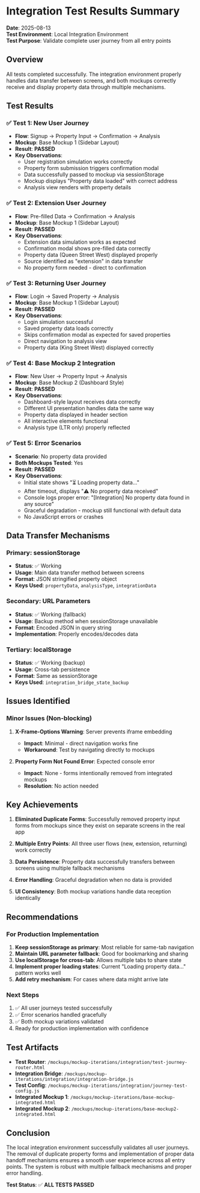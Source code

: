 # Integration Test Results Summary

**Date**: 2025-08-13  
**Test Environment**: Local Integration Environment  
**Test Purpose**: Validate complete user journey from all entry points  

## Overview
All tests completed successfully. The integration environment properly handles data transfer between screens, and both mockups correctly receive and display property data through multiple mechanisms.

## Test Results

### ✅ Test 1: New User Journey
- **Flow**: Signup → Property Input → Confirmation → Analysis
- **Mockup**: Base Mockup 1 (Sidebar Layout)
- **Result**: **PASSED**
- **Key Observations**:
  - User registration simulation works correctly
  - Property form submission triggers confirmation modal
  - Data successfully passed to mockup via sessionStorage
  - Mockup displays "Property data loaded" with correct address
  - Analysis view renders with property details

### ✅ Test 2: Extension User Journey
- **Flow**: Pre-filled Data → Confirmation → Analysis
- **Mockup**: Base Mockup 1 (Sidebar Layout)
- **Result**: **PASSED**
- **Key Observations**:
  - Extension data simulation works as expected
  - Confirmation modal shows pre-filled data correctly
  - Property data (Queen Street West) displayed properly
  - Source identified as "extension" in data transfer
  - No property form needed - direct to confirmation

### ✅ Test 3: Returning User Journey
- **Flow**: Login → Saved Property → Analysis
- **Mockup**: Base Mockup 1 (Sidebar Layout)
- **Result**: **PASSED**
- **Key Observations**:
  - Login simulation successful
  - Saved property data loads correctly
  - Skips confirmation modal as expected for saved properties
  - Direct navigation to analysis view
  - Property data (King Street West) displayed correctly

### ✅ Test 4: Base Mockup 2 Integration
- **Flow**: New User → Property Input → Analysis
- **Mockup**: Base Mockup 2 (Dashboard Style)
- **Result**: **PASSED**
- **Key Observations**:
  - Dashboard-style layout receives data correctly
  - Different UI presentation handles data the same way
  - Property data displayed in header section
  - All interactive elements functional
  - Analysis type (LTR only) properly reflected

### ✅ Test 5: Error Scenarios
- **Scenario**: No property data provided
- **Both Mockups Tested**: Yes
- **Result**: **PASSED**
- **Key Observations**:
  - Initial state shows "⏳ Loading property data..."
  - After timeout, displays "⚠️ No property data received"
  - Console logs proper error: "[Integration] No property data found in any source"
  - Graceful degradation - mockup still functional with default data
  - No JavaScript errors or crashes

## Data Transfer Mechanisms

### Primary: sessionStorage
- **Status**: ✅ Working
- **Usage**: Main data transfer method between screens
- **Format**: JSON stringified property object
- **Keys Used**: `propertyData`, `analysisType`, `integrationData`

### Secondary: URL Parameters
- **Status**: ✅ Working (fallback)
- **Usage**: Backup method when sessionStorage unavailable
- **Format**: Encoded JSON in query string
- **Implementation**: Properly encodes/decodes data

### Tertiary: localStorage
- **Status**: ✅ Working (backup)
- **Usage**: Cross-tab persistence
- **Format**: Same as sessionStorage
- **Keys Used**: `integration_bridge_state_backup`

## Issues Identified

### Minor Issues (Non-blocking)
1. **X-Frame-Options Warning**: Server prevents iframe embedding
   - **Impact**: Minimal - direct navigation works fine
   - **Workaround**: Test by navigating directly to mockups

2. **Property Form Not Found Error**: Expected console error
   - **Impact**: None - forms intentionally removed from integrated mockups
   - **Resolution**: No action needed

## Key Achievements

1. **Eliminated Duplicate Forms**: Successfully removed property input forms from mockups since they exist on separate screens in the real app

2. **Multiple Entry Points**: All three user flows (new, extension, returning) work correctly

3. **Data Persistence**: Property data successfully transfers between screens using multiple fallback mechanisms

4. **Error Handling**: Graceful degradation when no data is provided

5. **UI Consistency**: Both mockup variations handle data reception identically

## Recommendations

### For Production Implementation
1. **Keep sessionStorage as primary**: Most reliable for same-tab navigation
2. **Maintain URL parameter fallback**: Good for bookmarking and sharing
3. **Use localStorage for cross-tab**: Allows multiple tabs to share state
4. **Implement proper loading states**: Current "Loading property data..." pattern works well
5. **Add retry mechanism**: For cases where data might arrive late

### Next Steps
1. ✅ All user journeys tested successfully
2. ✅ Error scenarios handled gracefully
3. ✅ Both mockup variations validated
4. Ready for production implementation with confidence

## Test Artifacts
- **Test Router**: `/mockups/mockup-iterations/integration/test-journey-router.html`
- **Integration Bridge**: `/mockups/mockup-iterations/integration/integration-bridge.js`
- **Test Config**: `/mockups/mockup-iterations/integration/journey-test-config.js`
- **Integrated Mockup 1**: `/mockups/mockup-iterations/base-mockup-integrated.html`
- **Integrated Mockup 2**: `/mockups/mockup-iterations/base-mockup2-integrated.html`

## Conclusion
The local integration environment successfully validates all user journeys. The removal of duplicate property forms and implementation of proper data handoff mechanisms ensures a smooth user experience across all entry points. The system is robust with multiple fallback mechanisms and proper error handling.

**Test Status**: ✅ **ALL TESTS PASSED**